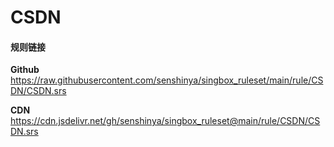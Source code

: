# CSDN

#### 规则链接

**Github**
https://raw.githubusercontent.com/senshinya/singbox_ruleset/main/rule/CSDN/CSDN.srs

**CDN**
https://cdn.jsdelivr.net/gh/senshinya/singbox_ruleset@main/rule/CSDN/CSDN.srs